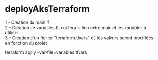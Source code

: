 # deployAksTerraform

1 - Création du main.tf  
2 - Création de variables.tf, qui fera le lien entre main et les variables à utiliser  
3 - Création d'un fichier "terraform.tfvars" où les valeurs seront modifiées en fonction du projet  

terraform apply -var-file=variables.tfvars
